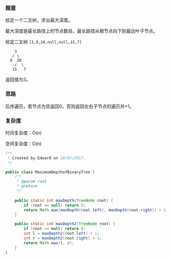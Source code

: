 ### 题意

给定一个二叉树，求出最大深度。

最大深度是最长路径上的节点数目，最长路径从根节点向下到最远叶子节点。

给定二叉树 `[3,9,20,null,null,15,7]`

```
    3
   / \
  9  20
    /  \
   15   7
```

返回值为3。

### 思路

后序遍历，若节点为空返回0，否则返回左右子节点的遍历并+1。

### 复杂度

时间复杂度：O(n)

空间复杂度：O(n)

```java
/**
 * Created by Edward on 28/07/2017.
 */

public class MaximumDepthofBinaryTree {
    /**
     * @param root
     * @return
     */
	
    public static int maxDepth(TreeNode root) {
        if (root == null) return 0;
        return Math.max(maxDepth(root.left), maxDepth(root.right)) + 1;
    }

    public static int maxDepth2(TreeNode root) {
        if (root == null) return 0;
        int l = maxDepth2(root.left) + 1;
        int r = maxDepth2(root.right) + 1;
        return Math.max(l, r);
    }
}
```

